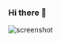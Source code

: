 ### Hi there 👋

![screenshot](https://media.giphy.com/media/v1.Y2lkPTc5MGI3NjExZTdkNnV5M3Y4MzFuaTNkMWJsNGIzbzIzOXNsb3NrcHVic2lkc2ZqYyZlcD12MV9pbnRlcm5hbF9naWZfYnlfaWQmY3Q9Zw/Dh5q0sShxgp13DwrvG/giphy.gif)
